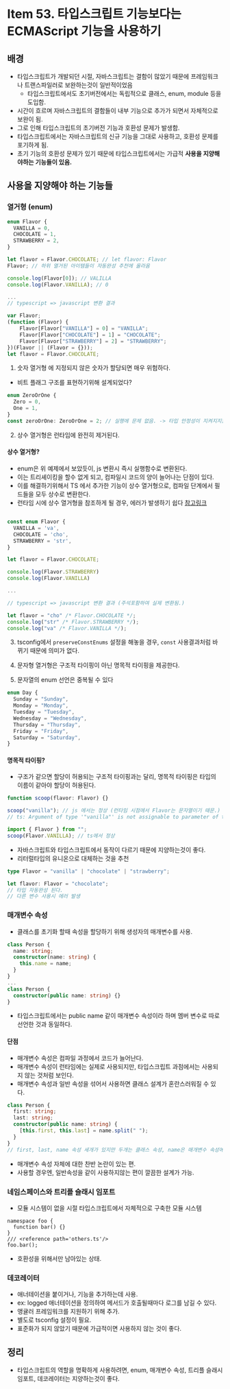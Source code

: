 # Item 53. 타입스크립트 기능보다는 ECMAScript 기능을 사용하기

## 배경

- 타입스크립트가 개발되던 시절, 자바스크립트는 결함이 많았기 때문에 프레임워크나 트랜스파일러로 보완하는것이 일반적이었음
  - 타입스크립트에서도 초기버전에서는 독립적으로 클래스, enum, module 등을 도입함.
- 시간이 흐르며 자바스크립트의 결함들이 내부 기능으로 추가가 되면서 자체적으로 보완이 됨.
- 그로 인해 타입스크립트의 초기버전 기능과 호환성 문제가 발생함.
- 타입스크립트에서는 자바스크립트의 신규 기능을 그대로 사용하고, 호환성 문제를 포기하게 됨.
- 초기 기능의 호환성 문제가 있기 때문에 타입스크립트에서는 가급적 <strong>사용을 지양해야하는 기능들이 있음.</strong>

## 사용을 지양해야 하는 기능들

### 열거형 (enum)

```typescript
enum Flavor {
  VANILLA = 0,
  CHOCOLATE = 1,
  STRAWBERRY = 2,
}

let flavor = Flavor.CHOCOLATE; // let flavor: Flavor
Flavor; // 하위 열거된 아이템들이 자동완성 추천에 올라옴

console.log(Flavor[0]); // VALILLA
console.log(Flavor.VANILLA); // 0

...
// typescript => javascript 변환 결과

var Flavor;
(function (Flavor) {
    Flavor[Flavor["VANILLA"] = 0] = "VANILLA";
    Flavor[Flavor["CHOCOLATE"] = 1] = "CHOCOLATE";
    Flavor[Flavor["STRAWBERRY"] = 2] = "STRAWBERRY";
})(Flavor || (Flavor = {}));
let flavor = Flavor.CHOCOLATE;
```

1. 숫자 열거형 에 지정되지 않은 숫자가 할당되면 매우 위험하다.

- 비트 플래그 구조를 표현하기위해 설계되었다?

```typescript
enum ZeroOrOne {
  Zero = 0,
  One = 1,
}
const zeroOrOne: ZeroOrOne = 2; // 실행에 문제 없음. -> 타입 안정성이 지켜지지않음
```

2. 상수 열거형은 런타임에 완전히 제거된다.

#### 상수 열거형?

- enum은 위 예제에서 보았듯이, js 변환시 즉시 실행함수로 변환된다.
- 이는 트리셰이킹을 할수 없게 되고, 컴파일시 코드의 양이 늘어나는 단점이 있다.
- 이를 해결하기위해서 TS 에서 추가한 기능이 상수 열거형으로, 컴파일 단계에서 필드들을 모두 상수로 변환한다.
- 런타임 시에 상수 열거형을 참조하게 될 경우, 에러가 발생하기 쉽다
  [참고링크](https://stackoverflow.com/questions/40227401/const-enum-in-typescript)

```typescript

const enum Flavor {
  VANILLA = 'va',
  CHOCOLATE = 'cho',
  STRAWBERRY = 'str',
}

let flavor = Flavor.CHOCOLATE;

console.log(Flavor.STRAWBERRY)
console.log(Flavor.VANILLA)

...

// typescript => javascript 변환 결과 (주석포함하여 실제 변환됨.)

let flavor = "cho" /* Flavor.CHOCOLATE */;
console.log("str" /* Flavor.STRAWBERRY */);
console.log("va" /* Flavor.VANILLA */);
```

3. tsconfig에서 `preserveConstEnums` 설정을 해놓을 경우, `const` 사용결과처럼 바뀌기 때문에 의미가 없다.

4. 문자형 열거형은 구조적 타이핑이 아닌 명목적 타이핑을 제공한다.

5. 문자열의 enum 선언은 중복될 수 있다

```typescript
enum Day {
  Sunday = "Sunday",
  Monday = "Monday",
  Tuesday = "Tuesday",
  Wednesday = "Wednesday",
  Thursday = "Thursday",
  Friday = "Friday",
  Saturday = "Saturday",
}
```

#### 명목적 타이핑?

- 구조가 같으면 할당이 허용되는 구조적 타이핑과는 달리, 명목적 타이핑은 타입의 이름이 같아야 할당이 허용된다.

```typescript
function scoop(flavor: Flavor) {}

scoop("vanilla"); // js 에서는 정상 (런타임 시점에서 Flavor는 문자열이기 때문.)
// ts: Argument of type '"vanilla"' is not assignable to parameter of type 'Flavor'.(2345)

import { Flavor } from "";
scoop(Flavor.VANILLA); // ts에서 정상
```

- 자바스크립트와 타입스크립트에서 동작이 다르기 때문에 지양하는것이 좋다.
- 리터럴타입의 유니온으로 대체하는 것을 추천

```typescript
type Flavor = "vanilla" | "chocolate" | "strawberry";

let flavor: Flavor = "chocolate";
// 타입 자동완성 된다.
// 다른 변수 사용시 에러 발생
```

### 매개변수 속성

- 클래스를 초기화 할때 속성을 할당하기 위해 생성자의 매개변수를 사용.

```typescript
class Person {
  name: string;
  constructor(name: string) {
    this.name = name;
  }
}
...
class Person {
  constructor(public name: string) {}
}
```

- 타입스크립트에서는 public name 같이 매개변수 속성이라 하며 멤버 변수로 따로 선언한 것과 동일하다.

#### 단점

- 매개변수 속성은 컴파일 과정에서 코드가 늘어난다.
- 매개변수 속성이 런타임에는 실제로 사용되지만, 타입스크립트 과점에서는 사용되지 않는 것처럼 보인다.
- 매개변수 속성과 일반 속성을 섞어서 사용하면 클래스 설계가 혼란스러워질 수 있다.

```typescript
class Person {
  first: string;
  last: string;
  constructor(public name: string) {
    [this.first, this.last] = name.split(" ");
  }
}
// first, last, name 속성 세개가 있지만 두개는 클래스 속성, name은 매개변수 속성에 할당되어있기 때문에 일관성이 떨어진다.
```

- 매개변수 속성 자체에 대한 찬반 논란이 있는 편.
- 사용할 경우엔, 일반속성을 같이 사용하지않는 편이 깔끔한 설계가 가능.

### 네임스페이스와 트리플 슬래시 임포트

- 모듈 시스템이 없을 시절 타입스크립트에서 자체적으로 구축한 모듈 시스템

```
namespace foo {
  function bar() {}
}
/// <reference path='others.ts'/>
foo.bar();
```

- 호환성을 위해서만 남아있는 상태.

### 데코레이터

- 애너테이션을 붙이거나, 기능을 추가하는데 사용.
- ex: logged 애너테이션을 정의하여 메서드가 호출될때마다 로그를 남길 수 있다.
- 앵귤러 프레임워크를 지원하기 위해 추가.
- 별도로 tsconfig 설정이 필요.
- 표준화가 되지 않았기 때문에 가급적이면 사용하지 않는 것이 좋다.

## 정리

- 타입스크립트의 역할을 명확하게 사용하려면, enum, 매개변수 속성, 트리플 슬래시 임포트, 데코레이터는 지양하는것이 좋다.
